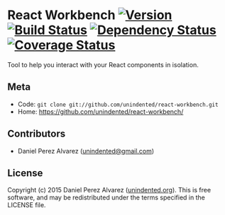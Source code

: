 # React Workbench [![Version](https://img.shields.io/npm/v/react-workbench.svg)](https://www.npmjs.com/package/react-workbench) [![Build Status](https://img.shields.io/travis/unindented/react-workbench.svg)](http://travis-ci.org/unindented/react-workbench) [![Dependency Status](https://img.shields.io/gemnasium/unindented/react-workbench.svg)](https://gemnasium.com/unindented/react-workbench) [![Coverage Status](https://img.shields.io/coveralls/unindented/react-workbench.svg)](https://coveralls.io/r/unindented/react-workbench)

Tool to help you interact with your React components in isolation.


## Meta

* Code: `git clone git://github.com/unindented/react-workbench.git`
* Home: <https://github.com/unindented/react-workbench/>


## Contributors

* Daniel Perez Alvarez ([unindented@gmail.com](mailto:unindented@gmail.com))


## License

Copyright (c) 2015 Daniel Perez Alvarez ([unindented.org](https://unindented.org/)). This is free software, and may be redistributed under the terms specified in the LICENSE file.
